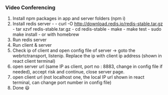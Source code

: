 ### Video Conferencing
 1. Install npm packages in app and server folders (npm i)
 2. Install redis server - 
		 - curl -O http://download.redis.io/redis-stable.tar.gz
		- tar xzvf redis-stable.tar.gz
		- cd redis-stable
		- make
		- make test
		- sudo make install
		- or with homebrew
 3. Run redis server 
 4. Run client & server
 5. Check ip of client and open config file of server -> goto the webrtctransport, listenip. Replace the ip with client ip address (shown in react client terminal)
 6. open server url (same IP as client, port no : 8883, change in config file if needed), accept risk and continue, close server page.
 7. open client url (not localhost one, the local IP url shown in react terminal, can change port number in config file)
 8. Done :smiley:
